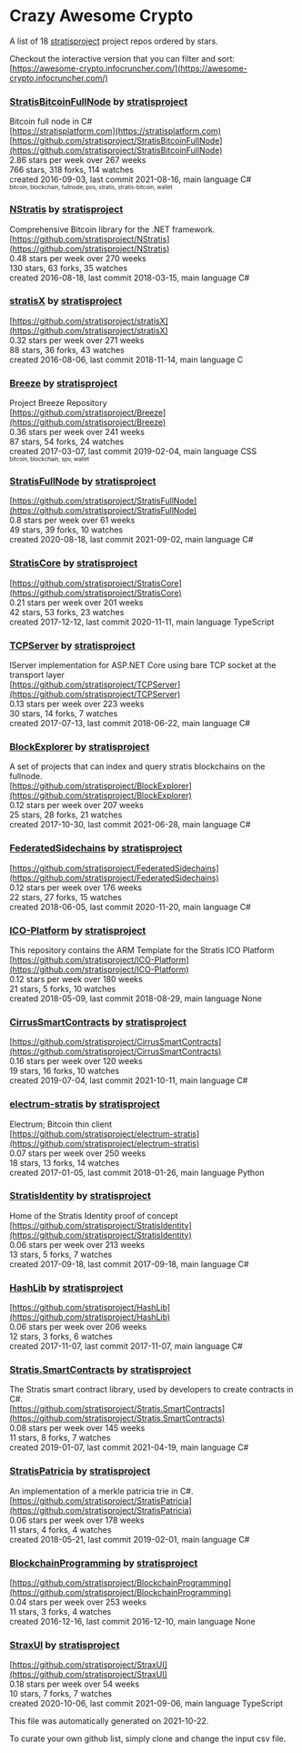 # Crazy Awesome Crypto
A list of 18 [stratisproject](https://github.com/stratisproject) project repos ordered by stars.  

Checkout the interactive version that you can filter and sort: 
[https://awesome-crypto.infocruncher.com/](https://awesome-crypto.infocruncher.com/)  


### [StratisBitcoinFullNode](https://github.com/stratisproject/StratisBitcoinFullNode) by [stratisproject](https://github.com/stratisproject)  
Bitcoin full node in C#  
[https://stratisplatform.com](https://stratisplatform.com)  
[https://github.com/stratisproject/StratisBitcoinFullNode](https://github.com/stratisproject/StratisBitcoinFullNode)  
2.86 stars per week over 267 weeks  
766 stars, 318 forks, 114 watches  
created 2016-09-03, last commit 2021-08-16, main language C#  
<sub><sup>bitcoin, blockchain, fullnode, pos, stratis, stratis-bitcoin, wallet</sup></sub>


### [NStratis](https://github.com/stratisproject/NStratis) by [stratisproject](https://github.com/stratisproject)  
Comprehensive Bitcoin library for the .NET framework.  
[https://github.com/stratisproject/NStratis](https://github.com/stratisproject/NStratis)  
0.48 stars per week over 270 weeks  
130 stars, 63 forks, 35 watches  
created 2016-08-18, last commit 2018-03-15, main language C#  


### [stratisX](https://github.com/stratisproject/stratisX) by [stratisproject](https://github.com/stratisproject)  
  
[https://github.com/stratisproject/stratisX](https://github.com/stratisproject/stratisX)  
0.32 stars per week over 271 weeks  
88 stars, 36 forks, 43 watches  
created 2016-08-06, last commit 2018-11-14, main language C  


### [Breeze](https://github.com/stratisproject/Breeze) by [stratisproject](https://github.com/stratisproject)  
Project Breeze Repository  
[https://github.com/stratisproject/Breeze](https://github.com/stratisproject/Breeze)  
0.36 stars per week over 241 weeks  
87 stars, 54 forks, 24 watches  
created 2017-03-07, last commit 2019-02-04, main language CSS  
<sub><sup>bitcoin, blockchain, spv, wallet</sup></sub>


### [StratisFullNode](https://github.com/stratisproject/StratisFullNode) by [stratisproject](https://github.com/stratisproject)  
  
[https://github.com/stratisproject/StratisFullNode](https://github.com/stratisproject/StratisFullNode)  
0.8 stars per week over 61 weeks  
49 stars, 39 forks, 10 watches  
created 2020-08-18, last commit 2021-09-02, main language C#  


### [StratisCore](https://github.com/stratisproject/StratisCore) by [stratisproject](https://github.com/stratisproject)  
  
[https://github.com/stratisproject/StratisCore](https://github.com/stratisproject/StratisCore)  
0.21 stars per week over 201 weeks  
42 stars, 53 forks, 23 watches  
created 2017-12-12, last commit 2020-11-11, main language TypeScript  


### [TCPServer](https://github.com/stratisproject/TCPServer) by [stratisproject](https://github.com/stratisproject)  
IServer implementation for ASP.NET Core using bare TCP socket at the transport layer  
[https://github.com/stratisproject/TCPServer](https://github.com/stratisproject/TCPServer)  
0.13 stars per week over 223 weeks  
30 stars, 14 forks, 7 watches  
created 2017-07-13, last commit 2018-06-22, main language C#  


### [BlockExplorer](https://github.com/stratisproject/BlockExplorer) by [stratisproject](https://github.com/stratisproject)  
A set of projects that can index and query stratis blockchains on the fullnode.  
[https://github.com/stratisproject/BlockExplorer](https://github.com/stratisproject/BlockExplorer)  
0.12 stars per week over 207 weeks  
25 stars, 28 forks, 21 watches  
created 2017-10-30, last commit 2021-06-28, main language C#  


### [FederatedSidechains](https://github.com/stratisproject/FederatedSidechains) by [stratisproject](https://github.com/stratisproject)  
  
[https://github.com/stratisproject/FederatedSidechains](https://github.com/stratisproject/FederatedSidechains)  
0.12 stars per week over 176 weeks  
22 stars, 27 forks, 15 watches  
created 2018-06-05, last commit 2020-11-20, main language C#  


### [ICO-Platform](https://github.com/stratisproject/ICO-Platform) by [stratisproject](https://github.com/stratisproject)  
This repository contains the ARM Template for the Stratis ICO Platform  
[https://github.com/stratisproject/ICO-Platform](https://github.com/stratisproject/ICO-Platform)  
0.12 stars per week over 180 weeks  
21 stars, 5 forks, 10 watches  
created 2018-05-09, last commit 2018-08-29, main language None  


### [CirrusSmartContracts](https://github.com/stratisproject/CirrusSmartContracts) by [stratisproject](https://github.com/stratisproject)  
  
[https://github.com/stratisproject/CirrusSmartContracts](https://github.com/stratisproject/CirrusSmartContracts)  
0.16 stars per week over 120 weeks  
19 stars, 16 forks, 10 watches  
created 2019-07-04, last commit 2021-10-11, main language C#  


### [electrum-stratis](https://github.com/stratisproject/electrum-stratis) by [stratisproject](https://github.com/stratisproject)  
Electrum; Bitcoin thin client  
[https://github.com/stratisproject/electrum-stratis](https://github.com/stratisproject/electrum-stratis)  
0.07 stars per week over 250 weeks  
18 stars, 13 forks, 14 watches  
created 2017-01-05, last commit 2018-01-26, main language Python  


### [StratisIdentity](https://github.com/stratisproject/StratisIdentity) by [stratisproject](https://github.com/stratisproject)  
Home of the Stratis Identity proof of concept  
[https://github.com/stratisproject/StratisIdentity](https://github.com/stratisproject/StratisIdentity)  
0.06 stars per week over 213 weeks  
13 stars, 5 forks, 7 watches  
created 2017-09-18, last commit 2017-09-18, main language C#  


### [HashLib](https://github.com/stratisproject/HashLib) by [stratisproject](https://github.com/stratisproject)  
  
[https://github.com/stratisproject/HashLib](https://github.com/stratisproject/HashLib)  
0.06 stars per week over 206 weeks  
12 stars, 3 forks, 6 watches  
created 2017-11-07, last commit 2017-11-07, main language C#  


### [Stratis.SmartContracts](https://github.com/stratisproject/Stratis.SmartContracts) by [stratisproject](https://github.com/stratisproject)  
The Stratis smart contract library, used by developers to create contracts in C#.  
[https://github.com/stratisproject/Stratis.SmartContracts](https://github.com/stratisproject/Stratis.SmartContracts)  
0.08 stars per week over 145 weeks  
11 stars, 8 forks, 7 watches  
created 2019-01-07, last commit 2021-04-19, main language C#  


### [StratisPatricia](https://github.com/stratisproject/StratisPatricia) by [stratisproject](https://github.com/stratisproject)  
An implementation of a merkle patricia trie in C#.  
[https://github.com/stratisproject/StratisPatricia](https://github.com/stratisproject/StratisPatricia)  
0.06 stars per week over 178 weeks  
11 stars, 4 forks, 4 watches  
created 2018-05-21, last commit 2019-02-01, main language C#  


### [BlockchainProgramming](https://github.com/stratisproject/BlockchainProgramming) by [stratisproject](https://github.com/stratisproject)  
  
[https://github.com/stratisproject/BlockchainProgramming](https://github.com/stratisproject/BlockchainProgramming)  
0.04 stars per week over 253 weeks  
11 stars, 3 forks, 4 watches  
created 2016-12-16, last commit 2016-12-10, main language None  


### [StraxUI](https://github.com/stratisproject/StraxUI) by [stratisproject](https://github.com/stratisproject)  
  
[https://github.com/stratisproject/StraxUI](https://github.com/stratisproject/StraxUI)  
0.18 stars per week over 54 weeks  
10 stars, 7 forks, 7 watches  
created 2020-10-06, last commit 2021-09-06, main language TypeScript  


This file was automatically generated on 2021-10-22.  

To curate your own github list, simply clone and change the input csv file.  